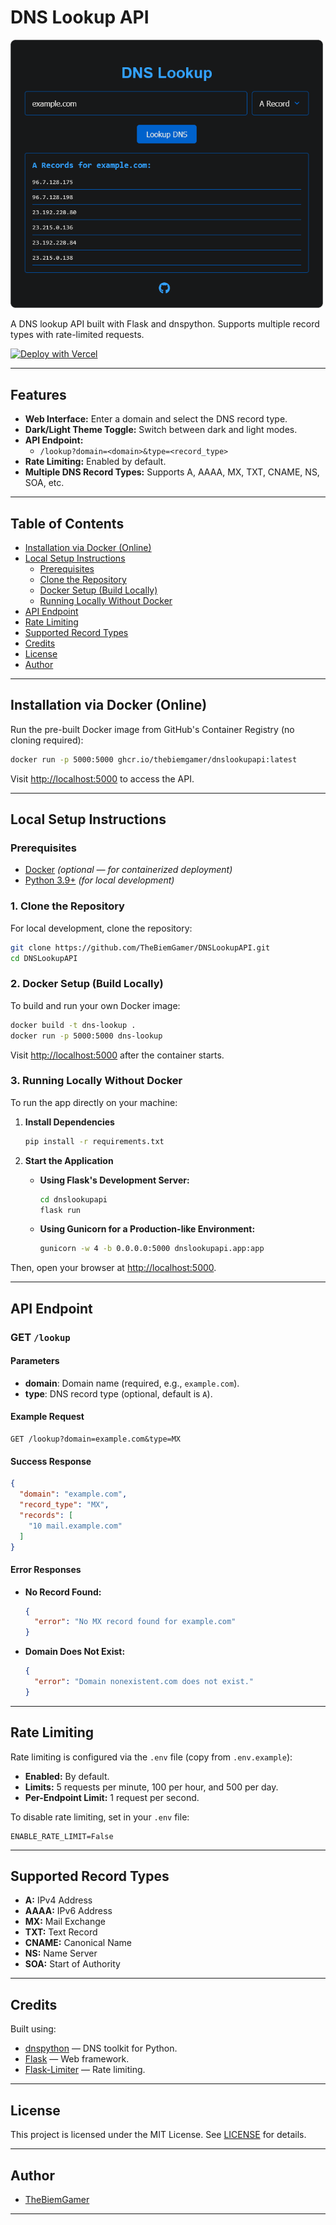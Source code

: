 # DNS Lookup API

<img src="/assets/DnsLookup.png" alt="DNS Lookup API" width="500">

A DNS lookup API built with Flask and dnspython. Supports multiple record types with rate-limited requests.

[![Deploy with Vercel](https://vercel.com/button)](https://vercel.com/new/clone?repository-url=https%3A%2F%2Fgithub.com%2FTheBiemGamer%2FDNSLookupAPI)

---

## Features

- **Web Interface:** Enter a domain and select the DNS record type.
- **Dark/Light Theme Toggle:** Switch between dark and light modes.
- **API Endpoint:**  
  - `/lookup?domain=<domain>&type=<record_type>`
- **Rate Limiting:** Enabled by default.
- **Multiple DNS Record Types:** Supports A, AAAA, MX, TXT, CNAME, NS, SOA, etc.

---

## Table of Contents

- [Installation via Docker (Online)](#installation-via-docker-online)
- [Local Setup Instructions](#local-setup-instructions)
  - [Prerequisites](#prerequisites)
  - [Clone the Repository](#1-clone-the-repository)
  - [Docker Setup (Build Locally)](#2-docker-setup-build-locally)
  - [Running Locally Without Docker](#3-running-locally-without-docker)
- [API Endpoint](#api-endpoint)
- [Rate Limiting](#rate-limiting)
- [Supported Record Types](#supported-record-types)
- [Credits](#credits)
- [License](#license)
- [Author](#author)

---

## Installation via Docker (Online)

Run the pre-built Docker image from GitHub's Container Registry (no cloning required):

```bash
docker run -p 5000:5000 ghcr.io/thebiemgamer/dnslookupapi:latest
```

Visit [http://localhost:5000](http://localhost:5000) to access the API.

---

## Local Setup Instructions

### Prerequisites

- [Docker](https://www.docker.com/) *(optional — for containerized deployment)*
- [Python 3.9+](https://www.python.org/) *(for local development)*

### 1. Clone the Repository

For local development, clone the repository:

```bash
git clone https://github.com/TheBiemGamer/DNSLookupAPI.git
cd DNSLookupAPI
```

### 2. Docker Setup (Build Locally)

To build and run your own Docker image:

```bash
docker build -t dns-lookup .
docker run -p 5000:5000 dns-lookup
```

Visit [http://localhost:5000](http://localhost:5000) after the container starts.

### 3. Running Locally Without Docker

To run the app directly on your machine:

1. **Install Dependencies**

   ```bash
   pip install -r requirements.txt
   ```

2. **Start the Application**

   - **Using Flask's Development Server:**

     ```bash
     cd dnslookupapi
     flask run
     ```

   - **Using Gunicorn for a Production-like Environment:**

     ```bash
     gunicorn -w 4 -b 0.0.0.0:5000 dnslookupapi.app:app
     ```

Then, open your browser at [http://localhost:5000](http://localhost:5000).

---

## API Endpoint

### GET `/lookup`

#### Parameters

- **domain**: Domain name (required, e.g., `example.com`).
- **type**: DNS record type (optional, default is `A`).

#### Example Request

```http
GET /lookup?domain=example.com&type=MX
```

#### Success Response

```json
{
  "domain": "example.com",
  "record_type": "MX",
  "records": [
    "10 mail.example.com"
  ]
}
```

#### Error Responses

- **No Record Found:**

  ```json
  {
    "error": "No MX record found for example.com"
  }
  ```

- **Domain Does Not Exist:**

  ```json
  {
    "error": "Domain nonexistent.com does not exist."
  }
  ```

---

## Rate Limiting

Rate limiting is configured via the `.env` file (copy from `.env.example`):

- **Enabled:** By default.
- **Limits:** 5 requests per minute, 100 per hour, and 500 per day.
- **Per-Endpoint Limit:** 1 request per second.

To disable rate limiting, set in your `.env` file:

```env
ENABLE_RATE_LIMIT=False
```

---

## Supported Record Types

- **A:** IPv4 Address
- **AAAA:** IPv6 Address
- **MX:** Mail Exchange
- **TXT:** Text Record
- **CNAME:** Canonical Name
- **NS:** Name Server
- **SOA:** Start of Authority

---

## Credits

Built using:
- [dnspython](https://www.dnspython.org/) — DNS toolkit for Python.
- [Flask](https://flask.palletsprojects.com/) — Web framework.
- [Flask-Limiter](https://flask-limiter.readthedocs.io/) — Rate limiting.

---

## License

This project is licensed under the MIT License. See [LICENSE](LICENSE) for details.

---

## Author

- [TheBiemGamer](https://github.com/TheBiemGamer)

---